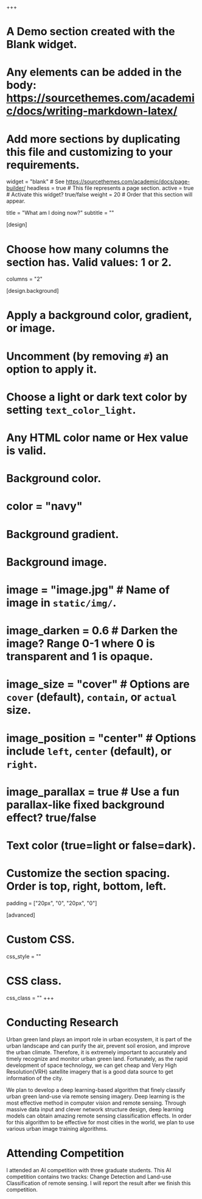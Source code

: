 +++
# A Demo section created with the Blank widget.
# Any elements can be added in the body: https://sourcethemes.com/academic/docs/writing-markdown-latex/
# Add more sections by duplicating this file and customizing to your requirements.

widget = "blank"  # See https://sourcethemes.com/academic/docs/page-builder/
headless = true  # This file represents a page section.
active = true # Activate this widget? true/false
weight = 20  # Order that this section will appear.

title = "What am I doing now?"
subtitle = ""

[design]
  # Choose how many columns the section has. Valid values: 1 or 2.
  columns = "2"

[design.background]
  # Apply a background color, gradient, or image.
  #   Uncomment (by removing `#`) an option to apply it.
  #   Choose a light or dark text color by setting `text_color_light`.
  #   Any HTML color name or Hex value is valid.

  # Background color.
  # color = "navy"

  # Background gradient.
  # Background image.
  # image = "image.jpg"  # Name of image in `static/img/`.
  # image_darken = 0.6  # Darken the image? Range 0-1 where 0 is transparent and 1 is opaque.
  # image_size = "cover"  #  Options are `cover` (default), `contain`, or `actual` size.
  # image_position = "center"  # Options include `left`, `center` (default), or `right`.
  # image_parallax = true  # Use a fun parallax-like fixed background effect? true/false

  # Text color (true=light or false=dark).
  # Customize the section spacing. Order is top, right, bottom, left.
  padding = ["20px", "0", "20px", "0"]

[advanced]
 # Custom CSS. 
 css_style = ""

 # CSS class.
 css_class = ""
+++

# Conducting Research

Urban green land plays an import role in urban ecosystem, it is part of the urban landscape and can purify the air, prevent soil erosion, and improve the urban climate. Therefore, it is extremely important to accurately and timely recognize and monitor urban green land. Fortunately, as the rapid development of space technology, we can get cheap and Very High Resolution(VRH) satellite imagery that is a good data source to get information of the city. 

We plan to develop a deep learning-based algorithm that finely classify urban green land-use via remote sensing imagery. Deep learning is the most effective method in computer vision and remote sensing. Through massive data input and clever network structure design, deep learning models can obtain amazing remote sensing classification effects. In order for this algorithm to be effective for most cities in the world, we plan to use various urban image training algorithms. 

# Attending Competition

I attended an AI competition with three graduate students. This AI competition contains two tracks: Change Detection and Land-use Classification of remote sensing. I will report the result after we finish this competition.